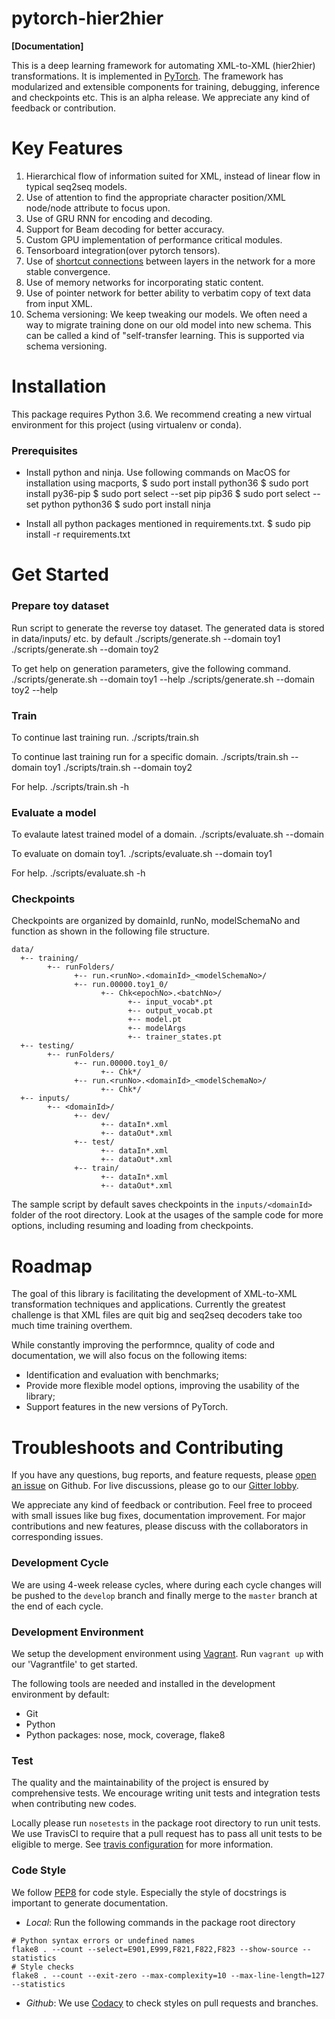 # pytorch-hier2hier


**[Documentation]**

This is a deep learning framework for automating XML-to-XML (hier2hier) transformations. It is implemented in
[PyTorch](http://pytorch.org).  The framework has modularized and extensible components for training, debugging,
inference and checkpoints etc.  This is an alpha release. We appreciate any kind of feedback or contribution.

# Key Features 

1) Hierarchical flow of information suited for XML, instead of linear flow in typical seq2seq models.
2) Use of attention to find the appropriate character position/XML node/node attribute to focus upon.
3) Use of GRU RNN for encoding and decoding.
4) Support for Beam decoding for better accuracy.
5) Custom GPU implementation of performance critical modules.
6) Tensorboard integration(over pytorch tensors).
7) Use of [shortcut connections](https://datascience.stackexchange.com/questions/22118/why-do-we-need-for-shortcut-connections-to-build-residual-networks) between layers in the network for a more stable convergence.
8) Use of memory networks for incorporating static content.
9) Use of pointer network for better ability to verbatim copy of text data from input XML. 
10) Schema versioning: We keep tweaking our models. We often need a way to migrate training done on our old model into new schema.
   This can be called a kind of "self-transfer learning. This is supported via schema versioning.

# Installation

This package requires Python 3.6. We recommend creating a new virtual environment for this project (using virtualenv or conda).  

### Prerequisites

* Install python and ninja. Use following commands on MacOS for installation using macports,
  $ sudo port install python36
  $ sudo port install py36-pip
  $ sudo port select --set pip pip36
  $ sudo port select --set python python36
  $ sudo port install ninja 

* Install all python packages mentioned in requirements.txt. 
  $ sudo pip install -r requirements.txt

# Get Started
### Prepare toy dataset
Run script to generate the reverse toy dataset.
The generated data is stored in data/inputs/<domainId> etc. by default
    ./scripts/generate.sh --domain toy1
    ./scripts/generate.sh --domain toy2

To get help on generation parameters, give the following command.
    ./scripts/generate.sh --domain toy1 --help
    ./scripts/generate.sh --domain toy2 --help

### Train
To continue last training run. 
    ./scripts/train.sh

To continue last training run for a specific domain. 
    ./scripts/train.sh --domain toy1
    ./scripts/train.sh --domain toy2

For help.
    ./scripts/train.sh -h

### Evaluate a model 
To evalaute latest trained model of a domain. 
    ./scripts/evaluate.sh --domain <domainId>

To evaluate on domain toy1.
    ./scripts/evaluate.sh --domain toy1

For help.
    ./scripts/evaluate.sh -h

### Checkpoints
Checkpoints are organized by domainId, runNo, modelSchemaNo and function as shown in the following file structure.

    data/
      +-- training/
            +-- runFolders/
                  +-- run.<runNo>.<domainId>_<modelSchemaNo>/
                  +-- run.00000.toy1_0/
                        +-- Chk<epochNo>.<batchNo>/
                              +-- input_vocab*.pt
                              +-- output_vocab.pt
                              +-- model.pt
                              +-- modelArgs
                              +-- trainer_states.pt
      +-- testing/
            +-- runFolders/
                  +-- run.00000.toy1_0/
                        +-- Chk*/
                  +-- run.<runNo>.<domainId>_<modelSchemaNo>/
                        +-- Chk*/
      +-- inputs/
            +-- <domainId>/
                  +-- dev/
                        +-- dataIn*.xml
                        +-- dataOut*.xml
                  +-- test/
                        +-- dataIn*.xml
                        +-- dataOut*.xml
                  +-- train/
                        +-- dataIn*.xml
                        +-- dataOut*.xml

The sample script by default saves checkpoints in the `inputs/<domainId>` folder of the root directory. Look
at the usages of the sample code for more options, including resuming and loading from checkpoints.

# Roadmap
The goal of this library is facilitating the development of XML-to-XML transformation techniques and applications.
Currently the greatest challenge is that XML files are quit big and seq2seq decoders take too much time training
overthem.

While constantly improving the performnce, quality of code and documentation, we will also focus on the following items:

* Identification and evaluation with benchmarks;
* Provide more flexible model options, improving the usability of the library;
* Support features in the new versions of PyTorch.

# Troubleshoots and Contributing
If you have any questions, bug reports, and feature requests, please [open an issue](https://github.com/IBM/pytorch-seq2seq/issues/new) on Github.  For live discussions, please go to our [Gitter lobby](https://gitter.im/pytorch-seq2seq/Lobby).

We appreciate any kind of feedback or contribution.  Feel free to proceed with small issues like bug fixes, documentation improvement.  For major contributions and new features, please discuss with the collaborators in corresponding issues.  

### Development Cycle
We are using 4-week release cycles, where during each cycle changes will be pushed to the `develop` branch and finally merge to the `master` branch at the end of each cycle.

### Development Environment
We setup the development environment using [Vagrant](https://www.vagrantup.com/).  Run `vagrant up` with our 'Vagrantfile' to get started.

The following tools are needed and installed in the development environment by default:
* Git
* Python
* Python packages: nose, mock, coverage, flake8

### Test
The quality and the maintainability of the project is ensured by comprehensive tests.  We encourage writing unit tests and integration tests when contributing new codes.

Locally please run `nosetests` in the package root directory to run unit tests.  We use TravisCI to require that a pull request has to pass all unit tests to be eligible to merge.  See [travis configuration](https://github.com/IBM/pytorch-seq2seq/blob/master/.travis.yml) for more information.

### Code Style
We follow [PEP8](https://www.python.org/dev/peps/pep-0008/) for code style.  Especially the style of docstrings is important to generate documentation.

* *Local*: Run the following commands in the package root directory
```
# Python syntax errors or undefined names
flake8 . --count --select=E901,E999,F821,F822,F823 --show-source --statistics
# Style checks
flake8 . --count --exit-zero --max-complexity=10 --max-line-length=127 --statistics
```
* *Github*: We use [Codacy](https://www.codacy.com) to check styles on pull requests and branches.
